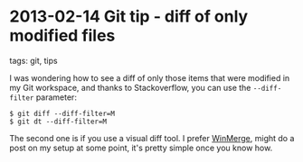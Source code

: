 # 2013-02-14 Git tip - diff of only modified files

tags: git, tips

I was wondering how to see a diff of only those items that were modified in my Git workspace, and thanks to Stackoverflow, you can use the `--diff-filter` parameter:


```shell
$ git diff --diff-filter=M
$ git dt --diff-filter=M
```

The second one is if you use a visual diff tool. I prefer [WinMerge](https://winmerge.org/), might do a post on my setup at some point, it's pretty simple once you know how.


